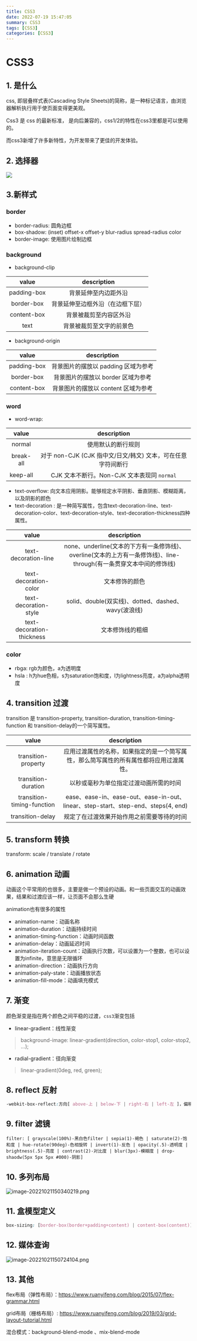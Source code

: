 ```yaml
---
title: CSS3
date: 2022-07-19 15:47:05
summary: CSS3
tags: [CSS3]
categories: [CSS3]
---
```


# CSS3

## 1. 是什么

css, 即层叠样式表(Cascading Style Sheets)的简称，是一种标记语言，由浏览器解析执行用于使页面变得更美观。

Css3 是 css 的最新标准， 是向后兼容的，css1/2的特性在css3里都是可以使用的。

而css3新增了许多新特性，为开发带来了更佳的开发体验。

## 2. 选择器

![](https://s2.loli.net/2022/10/21/P7vfUQWAOuCo1Yy.png)

## 3.新样式

### border

- border-radius: 圆角边框
- box-shadow: (inset) offset-x offset-y blur-radius spread-radius color
- border-image:  使用图片绘制边框

### background

- background-clip

|    value    |           description            |
| :---------: | :------------------------------: |
| padding-box |       背景延伸至内边距外沿       |
| border-box  | 背景延伸至边框外沿（在边框下层） |
| content-box |      背景被裁剪至内容区外沿      |
|    text     |     背景被裁剪至文字的前景色     |

- background-origin

|    value    |             description             |
| :---------: | :---------------------------------: |
| padding-box | 背景图片的摆放以 padding 区域为参考 |
| border-box  | 背景图片的摆放以 border 区域为参考  |
| content-box | 背景图片的摆放以 content 区域为参考 |

### word

- word-wrap: 

|   value   |                         description                          |
| :-------: | :----------------------------------------------------------: |
|  normal   |                      使用默认的断行规则                      |
| break-all | 对于 non-CJK (CJK 指中文/日文/韩文) 文本，可在任意字符间断行 |
| keep-all  |         CJK 文本不断行。Non-CJK 文本表现同 `normal`          |

- text-overflow: 向文本应用阴影。能够规定水平阴影、垂直阴影、模糊距离，以及阴影的颜色
- text-decoration : 是一种简写属性，包含text-decoration-line、text-decoration-color、text-decoration-style、text-decoration-thickness四种属性。

|           value           |                         description                          |
| :-----------------------: | :----------------------------------------------------------: |
|   text-decoration-line    | none、underline(文本的下方有一条修饰线)、overline(文本的上方有一条修饰线)、line-through(有一条贯穿文本中间的修饰线) |
|   text-decoration-color   |                        文本修饰的颜色                        |
|   text-decoration-style   |     solid、double(双实线)、dotted、dashed、wavy(波浪线)      |
| text-decoration-thickness |                       文本修饰线的粗细                       |

### color

- rbga: rgb为颜色，a为透明度
- hsla : h为hue色相，s为saturation饱和度，l为lightness亮度，a为alpha透明度

## 4. transition 过渡

transition 是 transition-property, transition-duration, transition-timing-function 和 transition-delay的一个简写属性。

|           value            |                         description                          |
| :------------------------: | :----------------------------------------------------------: |
|    transition-property     | 应用过渡属性的名称，如果指定的是一个简写属性，那么简写属性的所有属性都将应用过渡属性。 |
|    transition-duration     |            以秒或毫秒为单位指定过渡动画所需的时间            |
| transition-timing-function | ease、ease-in、ease-out、ease-in-out、linear、step-start、step-end、steps(4, end) |
|      transition-delay      |          规定了在过渡效果开始作用之前需要等待的时间          |

## 5. transform 转换

transform: scale / translate / rotate

## 6. animation 动画

动画这个平常用的也很多，主要是做一个预设的动画。和一些页面交互的动画效果，结果和过渡应该一样，让页面不会那么生硬

animation也有很多的属性

- animation-name：动画名称
- animation-duration：动画持续时间
- animation-timing-function：动画时间函数
- animation-delay：动画延迟时间
- animation-iteration-count：动画执行次数，可以设置为一个整数，也可以设置为infinite，意思是无限循环
- animation-direction：动画执行方向
- animation-paly-state：动画播放状态
- animation-fill-mode：动画填充模式

## 7. 渐变

颜色渐变是指在两个颜色之间平稳的过渡，`css3`渐变包括

- linear-gradient：线性渐变

> background-image: linear-gradient(direction, color-stop1, color-stop2, ...);

- radial-gradient：径向渐变

> linear-gradient(0deg, red, green);

## 8. reflect 反射

```css
-webkit-box-reflect:方向[ above-上 | below-下 | right-右 | left-左 ]，偏移量，遮罩图片
```

## 9. filter 滤镜

```
filter: [ grayscale(100%)-黑白色filter | sepia(1)-褐色 | saturate(2)-饱和度 | hue-rotate(90deg)-色相旋转 | invert(1)-反色 | opacity(.5)-透明度 | brightness(.5)-亮度 | contrast(2)-对比度 | blur(3px)-模糊度 | drop-shaodw(5px 5px 5px #000)-阴影]
```

## 10. 多列布局

![image-20221021150340219.png](https://s2.loli.net/2022/10/21/hH9XoUPtNa3AqyG.png)

## 11. 盒模型定义

```css
box-sizing: [border-box(border+padding+content) | content-box(content)]
```

## 12. 媒体查询

![image-20221021150724104.png](https://s2.loli.net/2022/10/21/WYVjyl9rfRP7D3o.png)

## 13. 其他

flex布局（弹性布局）：https://www.ruanyifeng.com/blog/2015/07/flex-grammar.html

grid布局（栅格布局）:   https://www.ruanyifeng.com/blog/2019/03/grid-layout-tutorial.html

混合模式：background-blend-mode 、mix-blend-mode
